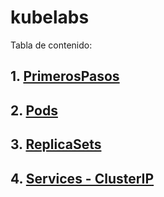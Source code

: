 # kubelabs

Tabla de contenido:

## 1. [PrimerosPasos](./01.PrimerosPasos.md.md)
## 2. [Pods](./02.Pods.md.md)
## 3. [ReplicaSets](./03.ReplicaSets.md)
## 4. [Services - ClusterIP](./04.Services.ClusterIP.md)
